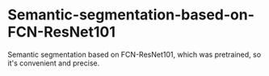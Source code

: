 # Semantic-segmentation-based-on-FCN-ResNet101
Semantic segmentation based on FCN-ResNet101, which was pretrained, so it's convenient and precise.
